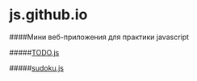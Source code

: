 # js.github.io

####Мини веб-приложения для практики javascript 

#####[TODO.js](https://nick-yushenko.github.io/mini-app.js/todo/)

#####[sudoku.js](https://nick-yushenko.github.io/mini-app.js/sudoku/)
